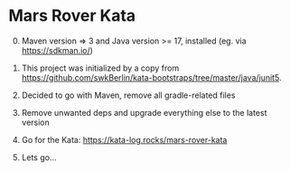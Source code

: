 # Mars Rover Kata

0. Maven version => 3 and Java version >= 17, installed (eg. via https://sdkman.io/)

1. This project was initialized by a copy from https://github.com/swkBerlin/kata-bootstraps/tree/master/java/junit5.

2. Decided to go with Maven, remove all gradle-related files

3. Remove unwanted deps and upgrade everything else to the latest version

4. Go for the Kata: https://kata-log.rocks/mars-rover-kata

5. Lets go...






